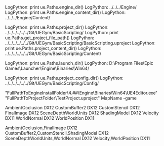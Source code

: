 LogPython: print ue.Paths.engine_dir()
LogPython: ../../../Engine/
LogPython: print ue.Paths.engine_content_dir()
LogPython: ../../../Engine/Content/

LogPython: print ue.Paths.project_dir()
LogPython: ../../../../../../Git/UEGym/BasicScripting/
LogPython: print ue.Paths.get_project_file_path() 
LogPython: ../../../../../../Git/UEGym/BasicScripting/BasicScripting.uproject
LogPython: print ue.Paths.project_content_dir() 
LogPython: ../../../../../../Git/UEGym/BasicScripting/Content/

LogPython: print ue.Paths.launch_dir() 
LogPython: D:\Program Files\Epic Games\Launcher\Engine\Binaries\Win64/

LogPython: print ue.Paths.project_config_dir()
LogPython: ../../../../../../Git/UEGym/BasicScripting/Config/


 "FullPathToEngineInstallFolder\4.##\Engine\Binaries\Win64\UE4Editor.exe" "FullPathToProjectFolder\TestProject.uproject" MapName -game

 AmbientOcclusion DX12
CustomBuffer2 DX12
CustomStencil DX12
FinalImage DX12
SceneDepthWorldUnits DX12
ShadingModel DX12
Velocity DX11
WorldNormal DX12
WorldPosition DX11

AmbientOcclusion,FinalImage DX12
CustomBuffer2,CustomStencil,ShadingModel DX12
SceneDepthWorldUnits,WorldNormal DX12
Velocity,WorldPosition DX11
